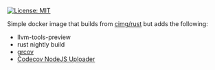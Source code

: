 [![License: MIT](https://img.shields.io/badge/License-MIT-yellow.svg)](https://opensource.org/licenses/MIT)

Simple docker image that builds from [cimg/rust](https://hub.docker.com/r/cimg/rust) but adds the 
following:
  - llvm-tools-preview
  - rust nightly build
  - [grcov](https://github.com/mozilla/grcov)
  - [Codecov NodeJS Uploader](https://about.codecov.io/blog/introducing-codecovs-new-uploader/)
